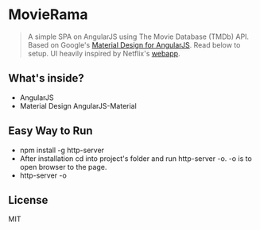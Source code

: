 # MovieRama
> A simple SPA on AngularJS using The Movie Database (TMDb) API. Based on Google's [Material Design for AngularJS](https://material.angularjs.org/latest/). Read below to setup. UI heavily inspired by Netflix's [webapp](https://wwww.netflix.com).

## What's inside?
* AngularJS
* Material Design AngularJS-Material


## Easy Way to Run
- npm install -g http-server
- After installation cd into project's folder and run http-server -o. -o is to open browser to the page.
- http-server -o


## License
MIT
